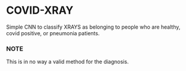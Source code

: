 # COVID-XRAY
Simple CNN to classify XRAYS as belonging to people who are healthy, covid positive, or pneumonia patients.

### NOTE
This is in no way a valid method for the diagnosis.
